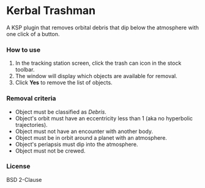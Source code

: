 # Kerbal Trashman
A KSP plugin that removes orbital debris that dip below the atmosphere with one click of a button.

### How to use
1. In the tracking station screen, click the trash can icon in the stock toolbar.
2. The window will display which objects are available for removal.
3. Click **Yes** to remove the list of objects.

### Removal criteria
* Object must be classified as *Debris*.
* Object's orbit must have an eccentricity less than 1 (aka no hyperbolic trajectories).
* Object must not have an encounter with another body.
* Object must be in orbit around a planet with an atmosphere.
* Object's periapsis must dip into the atmosphere.
* Object must not be crewed.

### License
BSD 2-Clause
